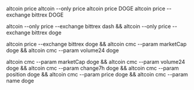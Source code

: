 altcoin price
altcoin --only price
altcoin price DOGE
altcoin price --exchange bittrex DOGE

altcoin --only price --exchange bittrex dash && altcoin --only price --exchange bittrex doge

altcoin price --exchange bittrex doge && altcoin cmc --param marketCap doge && altcoin cmc --param volume24 doge

altcoin cmc --param marketCap doge && altcoin cmc --param volume24 doge && altcoin cmc --param change7h doge && altcoin cmc --param position doge && altcoin cmc --param price doge && altcoin cmc --param name doge
